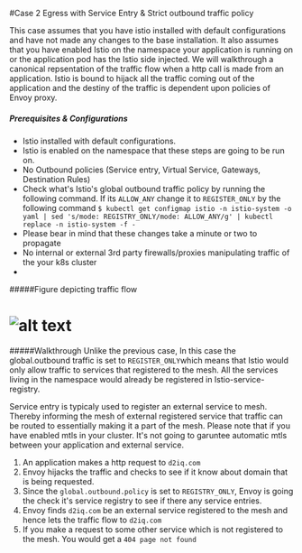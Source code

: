 #Case 2 Egress with Service Entry & Strict outbound traffic policy

This case assumes that you have istio installed with default configurations and have not made any changes to the base installation. It also assumes that you have enabled Istio on the namespace your application is running on or the application pod has the Istio side injected. We will walkthrough a canonical repsentation of the traffic flow when a http call is made from an application. Istio is bound to hijack all the traffic coming out of the application and the destiny of the traffic is dependent upon policies of Envoy proxy.

##### Prerequisites & Configurations 
- Istio installed with default configurations.
- Istio is enabled on the namespace that these steps are going to be run on. 
- No Outbound policies (Service entry, Virtual Service, Gateways, Destination Rules)
- Check what's Istio's global outbound traffic policy by running the following command. If its `ALLOW_ANY` change it to `REGISTER_ONLY` by the following command
    `$ kubectl get configmap istio -n istio-system -o yaml | sed 's/mode: REGISTRY_ONLY/mode: ALLOW_ANY/g' | kubectl replace -n istio-system -f -`
- Please bear in mind that these changes take a minute or two to propagate 
- No internal or external 3rd party firewalls/proxies  manipulating traffic of the your k8s cluster 
- 

#####Figure depicting traffic flow
# ![alt text](https://gabbar-d2iq.s3-us-west-2.amazonaws.com/istio-diagrams/Istio-Egress-1.jpg)
#####Walkthrough
Unlike the previous case, In this case the global.outbound traffic is set to `REGISTER_ONLY`which means that Istio would only allow traffic to services that registered to the mesh. All the services living in the namespace would already be registered in Istio-service-registry. 

Service entry is typicaly used to register an external service to mesh. Thereby informing the mesh of external registered service that traffic can be routed to essentially making it a part of the mesh. Please note that if you have enabled mtls in your cluster. It's not going to garuntee automatic mtls between your application and external service.


1. An application makes a http request to `d2iq.com`
2. Envoy hijacks the traffic and checks to see if it know about domain that is being requested.
3. Since the `global.outbound.policy` is set to `REGISTRY_ONLY`, Envoy is going the check it's service registry to see if there any service entries.
4. Envoy finds `d2iq.com`  be an external service registered to the mesh and hence lets the traffic flow to `d2iq.com`
6. If you make a request to some other service which is not registered to the mesh. You would get a `404 page not found`